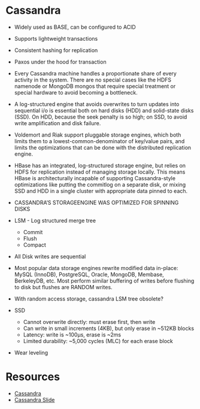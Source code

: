 # Cassandra

- Widely used as BASE, can be configured to ACID
- Supports lightweight transactions
- Consistent hashing for replication
- Paxos under the hood for transaction


- Every Cassandra machine handles a proportionate share of every activity in the system. There are no special cases like the HDFS namenode or MongoDB mongos that require special treatment or special hardware to avoid becoming a bottleneck.
- A log-structured engine that avoids overwrites to turn updates into sequential i/o is essential both on hard disks (HDD) and solid-state disks (SSD). On HDD, because the seek penalty is so high; on SSD, to avoid write amplification and disk failure.
- Voldemort and Riak support pluggable storage engines, which both limits them to a lowest-common-denominator of key/value pairs, and limits the optimizations that can be done with the distributed replication engine.
- HBase has an integrated, log-structured storage engine, but relies on HDFS for replication instead of managing storage locally. This means HBase is architecturally incapable of supporting Cassandra-style optimizations like putting the commitlog on a separate disk, or mixing SSD and HDD in a single cluster with appropriate data pinned to each.



- CASSANDRA’S STORAGEENGINE WAS OPTIMIZED FOR SPINNING DISKS
- LSM - Log structured merge tree
    - Commit
    - Flush
    - Compact
- All Disk writes are sequential
- Most popular data storage engines rewrite modified data in-place: MySQL (InnoDB), PostgreSQL, Oracle, MongoDB, Membase, BerkeleyDB, etc. Most perform similar buffering of writes before flushing to disk but flushes are RANDOM writes. 
- With random access storage, cassandra LSM tree obsolete?
- SSD 
    - Cannot overwrite directly: must erase first, then write
    - Can write in small increments (4KB), but only erase in ~512KB blocks
    - Latency: write is ~100µs, erase is ~2ms
    - Limited durability: ~5,000 cycles (MLC) for each erase block
- Wear leveling    

# Resources
- [Cassandra](https://www.datastax.com/blog/2012-review-performance)
- [Cassandra Slide](https://www.slideshare.net/rbranson/cassandra-and-solid-state-drives)